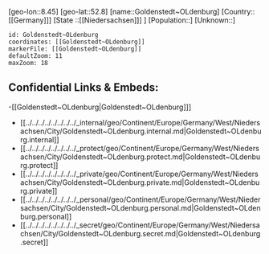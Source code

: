 ﻿---
location: [52.8,8.45]
mapzoom: [7,12] 
mapmarker: city 
type: City
tags:
- geo/City


SpocWebEntityId: 30493
isDeleted: false
confidential: public

---
[geo-lon::8.45]
[geo-lat::52.8]
[name::Goldenstedt~OLdenburg]
[Country::[[Germany]]]
[State ::[[Niedersachsen]]] ]
[Population::]
[Unknown::]


```leaflet
id: Goldenstedt~OLdenburg
coordinates: [[Goldenstedt~OLdenburg]]
markerFile: [[Goldenstedt~OLdenburg]]
defaultZoom: 11 
maxZoom: 18
```


## Confidential Links & Embeds: 
-[[Goldenstedt~OLdenburg|Goldenstedt~OLdenburg]]] 
- [[../../../../../../../../_internal/geo/Continent/Europe/Germany/West/Niedersachsen/City/Goldenstedt~OLdenburg.internal.md|Goldenstedt~OLdenburg.internal]] 
- [[../../../../../../../../_protect/geo/Continent/Europe/Germany/West/Niedersachsen/City/Goldenstedt~OLdenburg.protect.md|Goldenstedt~OLdenburg.protect]] 
- [[../../../../../../../../_private/geo/Continent/Europe/Germany/West/Niedersachsen/City/Goldenstedt~OLdenburg.private.md|Goldenstedt~OLdenburg.private]] 
- [[../../../../../../../../_personal/geo/Continent/Europe/Germany/West/Niedersachsen/City/Goldenstedt~OLdenburg.personal.md|Goldenstedt~OLdenburg.personal]] 
- [[../../../../../../../../_secret/geo/Continent/Europe/Germany/West/Niedersachsen/City/Goldenstedt~OLdenburg.secret.md|Goldenstedt~OLdenburg.secret]] 
